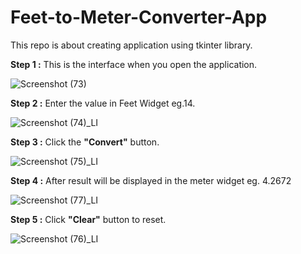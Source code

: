 # Feet-to-Meter-Converter-App
This repo is about creating application using tkinter library. 

**Step 1 :** This is the interface when you open the application.

![Screenshot (73)](https://user-images.githubusercontent.com/88028350/142463798-33e141b6-3b21-497e-a046-f70d06364438.png)

**Step 2 :** Enter the value in Feet Widget eg.14.

![Screenshot (74)_LI](https://user-images.githubusercontent.com/88028350/142463821-537c7c25-0db8-48b8-ab31-6985cb8ad90a.jpg)

**Step 3 :** Click the **"Convert"** button.

![Screenshot (75)_LI](https://user-images.githubusercontent.com/88028350/142463870-ccb40932-bfe9-4d9b-89e0-39f30e0463cb.jpg)

**Step 4 :** After result will be displayed in the meter widget eg. 4.2672

![Screenshot (77)_LI](https://user-images.githubusercontent.com/88028350/142463894-a390576d-1975-47b9-9213-099c3bac2e96.jpg)

**Step 5 :** Click **"Clear"** button to reset.

![Screenshot (76)_LI](https://user-images.githubusercontent.com/88028350/142463905-7b6d5f5b-da31-445a-a1a9-150d7ea3d57b.jpg)



